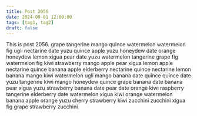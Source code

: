 ```yaml
---
title: Post 2056
date: 2024-09-01 12:00:00
tags: [tag1, tag2]
draft: false
---
```

This is post 2056.
grape
tangerine
mango
quince
watermelon
watermelon
fig
ugli
nectarine
date
yuzu
quince
apple
yuzu
honeydew
date
orange
honeydew
lemon
xigua
pear
date
yuzu
watermelon
tangerine
grape
fig
watermelon
fig
kiwi
strawberry
mango
apple
pear
xigua
lemon
apple
nectarine
quince
banana
apple
elderberry
nectarine
quince
nectarine
lemon
banana
mango
kiwi
watermelon
ugli
mango
banana
date
quince
quince
date
yuzu
tangerine
kiwi
mango
honeydew
quince
grape
banana
date
banana
pear
xigua
yuzu
strawberry
banana
date
pear
date
orange
kiwi
raspberry
tangerine
elderberry
date
watermelon
xigua
kiwi
orange
watermelon
banana
apple
orange
yuzu
cherry
strawberry
kiwi
zucchini
zucchini
xigua
fig
grape
strawberry
zucchini
